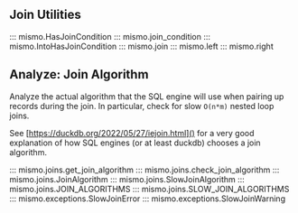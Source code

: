 ## Join Utilities

::: mismo.HasJoinCondition
::: mismo.join_condition
::: mismo.IntoHasJoinCondition
::: mismo.join
::: mismo.left
::: mismo.right

## Analyze: Join Algorithm
Analyze the actual algorithm that the SQL engine will use when
pairing up records during the join.
In particular, check for slow `O(n*m)` nested loop joins.

See [https://duckdb.org/2022/05/27/iejoin.html]() for a very good
explanation of how SQL engines (or at least duckdb) chooses
a join algorithm.

::: mismo.joins.get_join_algorithm
::: mismo.joins.check_join_algorithm
::: mismo.joins.JoinAlgorithm
::: mismo.joins.SlowJoinAlgorithm
::: mismo.joins.JOIN_ALGORITHMS
::: mismo.joins.SLOW_JOIN_ALGORITHMS
::: mismo.exceptions.SlowJoinError
::: mismo.exceptions.SlowJoinWarning